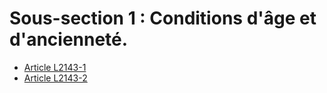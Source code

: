 # Sous-section 1 : Conditions d'âge et d'ancienneté.

* [Article L2143-1](./LEGIARTI000006901625.md)
* [Article L2143-2](./LEGIARTI000006901626.md)
